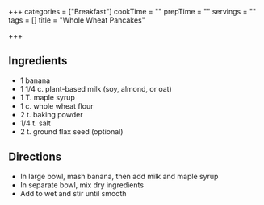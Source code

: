 +++
categories = ["Breakfast"]
cookTime = ""
prepTime = ""
servings = ""
tags = []
title = "Whole Wheat Pancakes"

+++
## Ingredients

* 1 banana
* 1 1/4 c. plant-based milk (soy, almond, or oat)
* 1 T. maple syrup
* 1 c. whole wheat flour
* 2 t. baking powder
* 1/4 t. salt
* 2 t. ground flax seed (optional)

## Directions

* In large bowl, mash banana, then add milk and maple syrup
* In separate bowl, mix dry ingredients
* Add to wet and stir until smooth